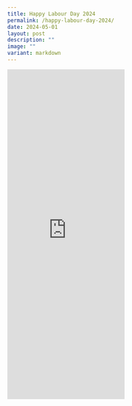 ```yaml
---
title: Happy Labour Day 2024
permalink: /happy-labour-day-2024/
date: 2024-05-01
layout: post
description: ""
image: ""
variant: markdown
---
```

<iframe allow="autoplay; clipboard-write; encrypted-media; picture-in-picture; web-share" allowfullscreen="true" frameborder="0" scrolling="no" style="border:none;overflow:hidden" height="750" width="267" src="https://www.facebook.com/plugins/video.php?height=476&amp;href=https%3A%2F%2Fwww.facebook.com%2Falpshealthcaresupplychain%2Fvideos%2F3544886135764241%2F&amp;show_text=true&amp;width=267&amp;t=0"></iframe>